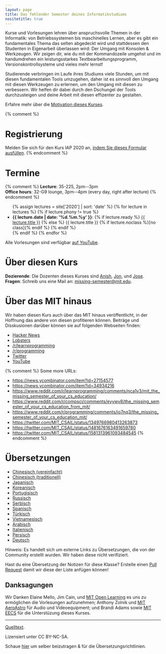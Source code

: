 ```yaml
---
layout: page
title: Das fehlender Semester deines Informatikstudiums 
nositetitle: true
---
```

Kurse und Vorlesungen lehren über anspruchsvolle Themen in der Informatik: von Betriebssystemen
bis maschinelles Lernen, aber es gibt ein fundamentales Thema das selten abgedeckt wird und 
stattdessen den Studenten in Eigenarbeit überlassen wird:
Der Umgang mit Konsolen & Werkzeugen. Wir zeigen dir, wie du mit der Kommandozeile umgehst und 
im handumdrehen ein leistungsstarkes Textbearbeitungsprogramm, Versionskontrollsysteme und vieles mehr lernst!


Studierende verbringen im Laufe ihres Studiums viele Stunden, um mit diesen fundamentalen Tools umzugehen, 
daher ist es sinnvoll den Umgang mit diesen Werkzeugen zu erlernen, um den Umgang mit diesen zu verbessern.
Wir helfen dir dabei durch den Dschungel der Tools durchzusteigen und deine Arbeit mit diesen effizenter zu
gestalten.

Erfahre mehr über die [Motivation dieses Kurses](/about/).

{% comment %}
# Registrierung

Melden Sie sich für den Kurs IAP 2020 an, [indem Sie dieses Formular ausfüllen](https://forms.gle/TD1KnwCSV52qexVt9).
{% endcomment %}

# Termine

{% comment %}
**Lecture**: 35-225, 2pm--3pm<br>
**Office hours**: 32-G9 lounge, 3pm--4pm (every day, right after lecture)
{% endcomment %}

<ul>
{% assign lectures = site['2020'] | sort: 'date' %}
{% for lecture in lectures %}
    {% if lecture.phony != true %}
        <li>
        <strong>{{ lecture.date | date: '%d.%m.%y' }}</strong>:
        {% if lecture.ready %}
            <a href="{{ lecture.url }}">{{ lecture.title }}</a>
        {% else %}
            {{ lecture.title }} {% if lecture.noclass %}[no class]{% endif %}
        {% endif %}
        </li>
    {% endif %}
{% endfor %}
</ul>

Alle Vorlesungen sind verfügbar [auf
YouTube](https://www.youtube.com/playlist?list=PLyzOVJj3bHQuloKGG59rS43e29ro7I57J).

# Über diesen Kurs

**Dozierende**: Die Dozenten dieses Kurses sind [Anish](https://www.anishathalye.com/), [Jon](https://thesquareplanet.com/), und [Jose](http://josejg.com/).<br>
**Fragen**: Schreib uns eine Mail an: [missing-semester@mit.edu](mailto:missing-semester@mit.edu).

# Über das MIT hinaus

Wir haben diesen Kurs auch über das MIT hinaus veröffentlicht, in der Hoffnung das andere von diesen profitieren können.
Beiträge und Disskusionen darüber können sie auf folgenden Webseiten finden:

 - [Hacker News](https://news.ycombinator.com/item?id=22226380)
 - [Lobsters](https://lobste.rs/s/ti1k98/missing_semester_your_cs_education_mit)
 - [/r/learnprogramming](https://www.reddit.com/r/learnprogramming/comments/eyagda/the_missing_semester_of_your_cs_education_mit/)
 - [/r/programming](https://www.reddit.com/r/programming/comments/eyagcd/the_missing_semester_of_your_cs_education_mit/)
 - [Twitter](https://twitter.com/jonhoo/status/1224383452591509507)
 - [YouTube](https://www.youtube.com/playlist?list=PLyzOVJj3bHQuloKGG59rS43e29ro7I57J)

{% comment %}
Some more URLs:

- https://news.ycombinator.com/item?id=27154577
- https://news.ycombinator.com/item?id=34934216
- https://www.reddit.com/r/learnprogramming/comments/nca1v3/mit_the_missing_semester_of_your_cs_education/
- https://www.reddit.com/r/compsci/comments/eyywv8/the_missing_semester_of_your_cs_education_from_mit/
- https://www.reddit.com/r/programming/comments/io7nq3/the_missing_semester_of_your_cs_education_mit/
- https://twitter.com/MIT_CSAIL/status/1349766980413263873
- https://twitter.com/MIT_CSAIL/status/1481676163491659780
- https://twitter.com/MIT_CSAIL/status/1581313961093484545
{% endcomment %}

# Übersetzungen

- [Chinesisch (vereinfacht)](https://missing-semester-cn.github.io/)
- [Chinesisch (traditionell)](https://missing-semester-zh-hant.github.io/)
- [Japanisch](https://missing-semester-jp.github.io/)
- [Koreanisch](https://missing-semester-kr.github.io/)
- [Portugisisch](https://missing-semester-pt.github.io/)
- [Russisch](https://missing-semester-rus.github.io/)
- [Serbisch](https://netboxify.com/missing-semester/)
- [Spanisch](https://missing-semester-esp.github.io/)
- [Türkisch](https://missing-semester-tr.github.io/)
- [Vietnamesisch](https://missing-semester-vn.github.io/)
- [Arabisch](https://missing-semester-ar.github.io/)
- [Italienisch](https://missing-semester-it.github.io/)
- [Persisch](https://missing-semester-fa.github.io/)
- [Deutsch](link-missing!)

Hinweis: Es handelt sich um externe Links zu Übersetzungen, die von der Community erstellt wurden.
Wir haben diese nicht verifiziert.

Hast du eine Übersetzung der Notizen für diese Klasse? Erstelle einen 
[Pull Request](https://github.com/missing-semester/missing-semester/pulls) damit
wir diese der Liste anfügen können!

## Danksagungen

Wir Danken Elaine Mello, Jim Cain, und [MIT Open
Learning](https://openlearning.mit.edu/) es uns zu ermöglichen die Vorlesungen aufzunehmen;
Anthony Zolnik und [MIT
AeroAstro](https://aeroastro.mit.edu/) für Audio und Videoequipment; und Brandi Adams sowie
[MIT EECS](https://www.eecs.mit.edu/) für die Unterstüzung dieses Kurses.

---

<div class="small center">
<p><a href="https://github.com/missing-semester/missing-semester">Quelltext</a>.</p>
<p>Lizensiert unter CC BY-NC-SA.</p>
<p>Schaue <a href="/license/">hier</a> um selber beizutragen &amp; für die Übersetzungsrichtlinien.</p>
</div>
